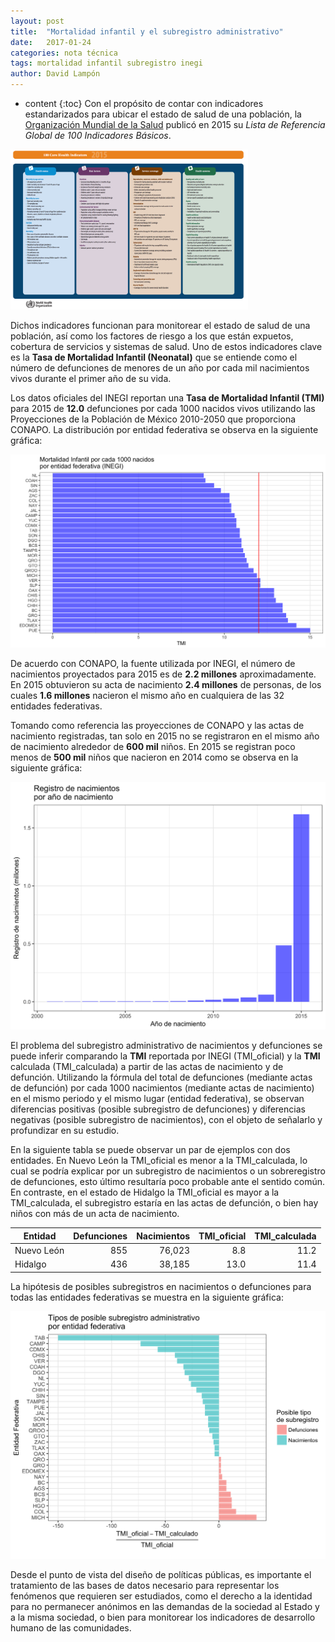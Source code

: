 ```yaml
---
layout: post
title:  "Mortalidad infantil y el subregistro administrativo"
date:   2017-01-24 
categories: nota técnica
tags: mortalidad infantil subregistro inegi
author: David Lampón
---
```

* content
{:toc}
Con el propósito de contar con indicadores estandarizados para ubicar el estado de salud de una población, la [Organización Mundial de la Salud](http://www.who.int/en/) publicó en 2015 su *Lista de Referencia Global de 100 Indicadores Básicos*.

<img src="/images-post/who_indicators.png" width="380">





Dichos indicadores funcionan para monitorear el estado de salud de una población, así como los factores de riesgo a los que están expuetos, cobertura de servicios y sistemas de salud. Uno de estos indicadores clave es la **Tasa de Mortalidad Infantil (Neonatal)** que se entiende como el número de defunciones de menores de un año por cada mil nacimientos vivos durante el primer año de su vida.

Los datos oficiales del INEGI reportan una **Tasa de Mortalidad Infantil (TMI)** para 2015 de **12.0** defunciones por cada 1000 nacidos vivos utilizando las Proyecciones de la Población de México 2010-2050 que proporciona CONAPO. La distribución por entidad federativa se observa en la siguiente gráfica:

<img src="/images-post/inegi_distr.png" width="580">

De acuerdo con CONAPO, la fuente utilizada por INEGI, el número de nacimientos proyectados para 2015 es de **2.2 millones** aproximadamente. En 2015 obtuvieron su acta de nacimiento **2.4 millones** de personas, de los cuales **1.6 millones** nacieron el mismo año en cualquiera de las 32 entidades federativas.

Tomando como referencia las proyecciones de CONAPO y las actas de nacimiento registradas, tan solo en 2015 no se registraron en el mismo año de nacimiento alrededor de **600 mil** niños. En 2015 se registran poco menos de **500 mil** niños que nacieron en 2014 como se observa en la siguiente gráfica:

<img src="/images-post/anio_nac.png" width="580">

El problema del subregistro administrativo de nacimientos y defunciones se puede inferir comparando la **TMI** reportada por INEGI (TMI\_oficial) y la **TMI** calculada (TMI\_calculada) a partir de las actas de nacimiento y de defunción. Utilizando la fórmula del total de defunciones (mediante actas de defunción) por cada 1000 nacimientos (mediante actas de nacimiento) en el mismo periodo y el mismo lugar (entidad federativa), se observan diferencias positivas (posible subregistro de defunciones) y diferencias negativas (posible subregistro de nacimientos), con el objeto de señalarlo y profundizar en su estudio. 

En la siguiente tabla se puede observar un par de ejemplos con dos entidades. En Nuevo León la TMI\_oficial es menor a la TMI\_calculada, lo cual se podría explicar por un subregistro de nacimientos o un sobreregistro de defunciones, esto último resultaría poco probable ante el sentido común. En contraste, en el estado de Hidalgo la TMI\_oficial es mayor a la TMI\_calculada, el subregistro estaría en las actas de defunción, o bien hay niños con más de un acta de nacimiento.

| Entidad       | Defunciones   | Nacimientos  | TMI\_oficial  | TMI\_calculada  |
| ------------- | -------------:| ------------:| -------------:| ---------------:|
| Nuevo León    |           855 |       76,023 |           8.8 |            11.2 |
| Hidalgo       |           436 |       38,185 |          13.0 |            11.4 |


La hipótesis de posibles subregistros en nacimientos o defunciones para todas las entidades federativas se muestra en la siguiente gráfica:

<img src="/images-post/subregistro.png" width="580">

Desde el punto de vista del diseño de políticas públicas, es importante el tratamiento de las bases de datos necesario para representar los fenómenos que requieren ser estudiados, como el derecho a la identidad para no permanecer anónimos en las demandas de la sociedad al Estado y a la misma sociedad, o bien para monitorear los indicadores de desarrollo humano de las comunidades.

